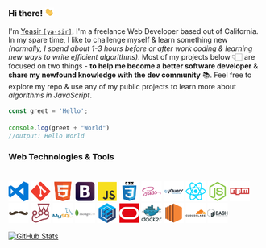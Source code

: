 ### Hi there! <img src="./media/wave.webp" width="18" alt="">

I'm [Yeasir `[ya·sir]`](https://www.yeasirhugais.com). I'm a freelance Web Developer based out of California. In my spare time, I like to challenge myself & learn something new _(normally, I spend about 1-3 hours before or after work coding & learning new ways to write efficient algorithms)_. Most of my projects below 👇🏻 are focused on two things -  **to help me become a better software developer** & **share my newfound knowledge with the dev community** 📚. Feel free to explore my repo & use any of my public projects to learn more about _algorithms in JavaScript_.

```javascript
const greet = 'Hello';

console.log(greet + "World")
//output: Hello World
```

### Web Technologies & Tools
#

<p float="left">
    <img width="40" src="./media/vscode.png" alt="vs code">
    <img width="40" src="./media/git.png" alt="git technology">
    <img width="40" src="./media/html5.png" alt="html 5">
    <img width="40" src="./media/bootstrap.png" alt="bootstrap">
    <img width="40" src="./media/javascript.png" alt="javascript">
    <img width="40" src="./media/css3.png" alt="css 3">
    <img width="40" src="./media/sass.png" alt="sass">
    <img width="40" src="./media/jquery.png" alt="jquery">
    <img width="40" src="./media/react.png" alt="react">
    <img width="40" src="./media/nodejs.png" alt="node js">
    <img width="40" src="./media/npm.png" alt="node package manager">
    <img width="40" src="./media/handlebars.png" alt="handlebars js">
    <img width="40" src="./media/jest.png" alt="jest">
    <img width="40" src="./media/mysql.png" alt="mysql">
    <img width="40" src="./media/mongodb.png" alt="mongo db">
    <img width="40" src="./media/sequelize.png" alt="sequelize orm">
    <img width="40" src="./media/oracle.png" alt="oracle cloud">
    <img width="40" src="./media/docker.png" alt="docker">
    <img width="40" src="./media/ec2.png" alt="aws ec2">
    <img width="40" src="./media/cloudflare.png" alt="cloudflare">
    <img width="40" src="./media/bash.png" alt="bash">
</p>

[![GitHub Stats](https://github-readme-stats.vercel.app/api?username=yeasir01&theme=dark)](https://github.com/yeasir01)